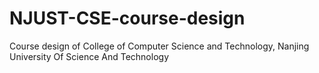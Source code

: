 # NJUST-CSE-course-design
Course design of College of Computer Science and Technology, Nanjing University Of Science And Technology
